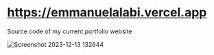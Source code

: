 # https://emmanuelalabi.vercel.app
Source code of my current portfolio website

![Screenshot 2023-12-13 132644](https://github.com/KunHnao/emmanuelalabi.vercel.app/assets/49512755/972fd900-d274-48d7-a97f-28f515133dd0)
